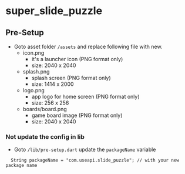 # super_slide_puzzle


## Pre-Setup

- Goto asset folder `/assets` and replace following file with new.
  - icon.png 
    - it's a launcher icon (PNG format only)
    - size: 2040 x 2040
  - splash.png
    - splash screen (PNG format only)
    - size: 1414 x 2000
  - logo.png 
    - app logo for home screen (PNG format only)
    - size: 256 x 256
  - boards/board.png
    - game board image (PNG format only)
    - size: 2040 x 2040

### Not update the config in lib
- Goto `/lib/pre-setup.dart` update the `packageName` variable
```
  String packageName = "com.useapi.slide_puzzle"; // with your new package name
```